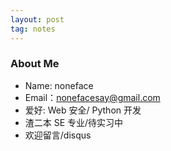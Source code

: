 ```yaml
---
layout: post
tag: notes
---
```


### About Me

- Name: noneface
- Email：nonefacesay@gmail.com 
- 爱好: Web 安全/ Python 开发
- 渣二本 SE 专业/待实习中
- 欢迎留言/disqus
